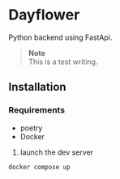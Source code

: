 # Dayflower

Python backend using FastApi.  

> **Note**  
> This is a test writing.

## Installation

### Requirements

- poetry
- Docker

1. launch the dev server

```
docker compose up
```
